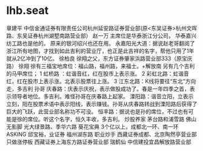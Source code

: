 # lhb.seat

章建平      中信金通证券有限责任公司杭州延安路证券营业部(原<东吴证券>杭州文晖路、东吴证券杭州湖墅南路营业部）
赵一万      主席位是华泰浙江分公司，
            华泰嘉兴纺工路也是他的。
            原来的银河绍兴也还在用。
            永嘉阳光大道：据说赵老哥翻阅了浙江所有地图，才找到如此吉利的营业厅，也正是此吉祥的名字，帮他只用了1年就从2亿冲到了10亿。
徐柏良      徐翔之父，东方证券肇家浜路营业部333（原宝庆路）
徐翔        徐有三福宝地席位：福山路，福州路，来福士。+解放南
            另有几个吉利的马甲席位；
            1 虹桥路  ：虹谐音红，红在股市上表示涨。
            2 彩虹北路：虹谐音红，红在股市上表示涨。北表示股票往上涨。
            3 江东北路：K线将要往“东北”方向走，多吉利
孙哥        庆春路：庆表示庆祝，表示做股成功了。春是一年四季之首，表示领导者地位。多吉利。难怪孙哥在庆春路上起家。
            溧阳路：谐音立阳，立表示立刻，阳在股票术语中表示阳线，表示赚钱。孙哥从庆春路转战到溧阳路后获得了巨大的飞跃，此营业部名称功不可没。
            恒丰路：据说也是孙的席位，不过也有可能是徐的席位。听这个名字，恒久丰收，多吉利。
炒股养家    茅台路和浦雪路
佛山无影脚  光大绿景路、季华六路
葵花宝典    3个亿以上，成都北一环、南一环
ASKING      邱宝裕，业证券 福州湖东路
职业炒手    西藏证券成都、北京陶然亭营业部
只做涨停板  西藏证券上海东方路证券营业部
瑞鹤仙      中信建投宜昌解放路营业部
